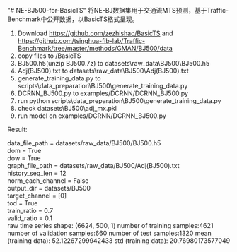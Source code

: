 "# NE-BJ500-for-BasicTS" 
将NE-BJ数据集用于交通流MTS预测，基于Traffic-Benchmark中公开数据，以BasicTS格式呈现。
1. Download https://github.com/zezhishao/BasicTS and https://github.com/tsinghua-fib-lab/Traffic-Benchmark/tree/master/methods/GMAN/BJ500/data
2. copy files to /BasicTS
3.   BJ500.h5(unzip BJ500.7z)   to datasets\raw_data\BJ500\BJ500.h5
4.   Adj(BJ500).txt             to datasets\raw_data\BJ500\Adj(BJ500).txt
5.   generate_training_data.py  to scripts\data_preparation\BJ500\generate_training_data.py
6.   DCRNN_BJ500.py to examples/DCRNN/DCRNN_BJ500.py
7. run python scripts\data_preparation\BJ500\generate_training_data.py
8. check datasets\BJ500\adj_mx.pkl
9. run model on examples/DCRNN/DCRNN_BJ500.py

Result:

data_file_path = datasets/raw_data/BJ500/BJ500.h5             
dom = True                                         
dow = True                                         
graph_file_path = datasets/raw_data/BJ500/Adj(BJ500).txt       
history_seq_len = 12                                           
norm_each_channel = False                                        
output_dir = datasets/BJ500                               
target_channel = [0]                                          
tod = True                                         
train_ratio = 0.7                                          
valid_ratio = 0.1                                          
raw time series shape: (6624, 500, 1)
number of training samples:4621
number of validation samples:660
number of test samples:1320
mean (training data): 52.12267299942433
std (training data): 20.76980173577049
